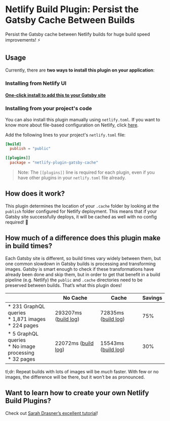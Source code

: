 # Netlify Build Plugin: Persist the Gatsby Cache Between Builds

Persist the Gatsby cache between Netlify builds for huge build speed improvements! ⚡️

## Usage

Currently, there are **two ways to install this plugin on your application**: 

### Installing from Netlify UI

#### [One-click install to add this to your Gatsby site](http://app.netlify.com/plugins/netlify-plugin-gatsby-cache/install?utm_source=github&utm_medium=gatsby-cache-bp-jl&utm_campaign=devex)

### Installing from your project's code

You can also install this plugin manually using `netlify.toml`. If you want to know more about file-based configuration on Netlify, click [here](https://docs.netlify.com/configure-builds/file-based-configuration/).

Add the following lines to your project's `netlify.toml` file:

```toml
[build]
  publish = "public"

[[plugins]]
  package = "netlify-plugin-gatsby-cache"
```

> Note: The `[[plugins]]` line is required for each plugin, even if you have other plugins in your `netlify.toml` file already.

## How does it work?

This plugin determines the location of your `.cache` folder by looking at the `publish` folder configured for Netlify deployment. This means that if your Gatsby site successfully deploys, it will be cached as well with no config required! 🎉

## How much of a difference does this plugin make in build times?

Each Gatsby site is different, so build times vary widely between them, but one common slowdown in Gatsby builds is processing and transforming images. Gatsby is smart enough to check if these transformations have already been done and skip them, but in order to get that benefit in a build pipeline (e.g. Netlify) the `public` and `.cache` directories need to be preserved between builds. That’s what this plugin does!

|                                                            | No Cache                                                                                                | Cache                                                                                                   | Savings |
|------------------------------------------------------------|---------------------------------------------------------------------------------------------------------|---------------------------------------------------------------------------------------------------------|---------|
| * 231 GraphQL queries<br>* 1,871 images<br>* 224 pages     | 293207ms ([build log](https://app.netlify.com/sites/lengstorf/deploys/5dceed27d58a580008daaccc))        | 72835ms ([build log](https://app.netlify.com/sites/lengstorf/deploys/5dcef2463da4810008d48aaa))         | 75%     |
| * 5 GraphQL queries<br>* No image processing<br>* 32 pages | 22072ms ([build log](https://app.netlify.com/sites/build-plugin-test/deploys/5dceed49e746a200091c76fe)) | 15543ms ([build log](https://app.netlify.com/sites/build-plugin-test/deploys/5dceedbfad95d0000bcd46d1)) | 30%     |

tl;dr: Repeat builds with lots of images will be _much_ faster. With few or no images, the difference will be there, but it won’t be as pronounced.

## Want to learn how to create your own Netlify Build Plugins?

Check out [Sarah Drasner’s excellent tutorial](https://www.netlify.com/blog/2019/10/16/creating-and-using-your-first-netlify-build-plugin/?utm_source=github&utm_medium=netlify-plugin-gatsby-cache-jl&utm_campaign=devex)!
